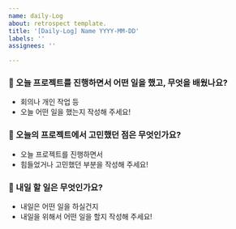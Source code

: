 ```yaml
---
name: daily-Log
about: retrospect template.
title: '[Daily-Log] Name YYYY-MM-DD'
labels: ''
assignees: ''

---
```


### 🚀 오늘 프로젝트를 진행하면서 어떤 일을 했고, 무엇을 배웠나요?
- 회의나 개인 작업 등
- 오늘 어떤 일을 했는지 작성해 주세요!

### 🚀 오늘의 프로젝트에서 고민했던 점은 무엇인가요?
- 오늘 프로젝트를 진행하면서 
- 힘들었거나 고민했던 부분을 작성해 주세요!

### 🚀 내일 할 일은 무엇인가요?
- 내일은 어떤 일을 하실건지
- 내일을 위해서 어떤 일을 할지 작성해 주세요!
